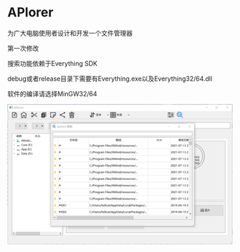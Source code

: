 # APlorer
为广大电脑使用者设计和开发一个文件管理器

第一次修改

搜索功能依赖于Everything SDK

debug或者release目录下需要有Everything.exe以及Everything32/64.dll

软件的编译请选择MinGW32/64

![image-20210905165339720](https://raw.githubusercontent.com/lyhellcat/Pic/master/img/image-20210905165339720.png)
